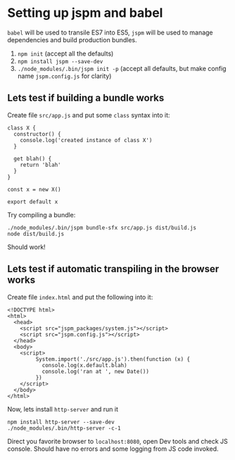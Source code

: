 # Setting up jspm and babel

`babel` will be used to transile ES7 into ES5, `jspm` will be used to manage
dependencies and build production bundles.

1. `npm init`  (accept all the defaults)
2. `npm install jspm --save-dev`
3. `./node_modules/.bin/jspm init -p` (accept all defaults, but make config name `jspm.config.js` for clarity)

## Lets test if building a bundle works

Create file `src/app.js` and put some `class` syntax into it:
```
class X {
  constructor() {
    console.log('created instance of class X')
  }

  get blah() {
    return 'blah'
  }
}

const x = new X()

export default x
```

Try compiling a bundle:
```
./node_modules/.bin/jspm bundle-sfx src/app.js dist/build.js
node dist/build.js
```
Should work!

## Lets test if automatic transpiling in the browser works

Create file `index.html` and put the following into it:
```
<!DOCTYPE html>
<html>
  <head>
    <script src="jspm_packages/system.js"></script>
    <script src="jspm.config.js"></script>
  </head>
  <body>
    <script>
         System.import('./src/app.js').then(function (x) {
           console.log(x.default.blah)
           console.log('ran at ', new Date())
         })
    </script>
  </body>
</html>
```

Now, lets install `http-server` and run it
```
npm install http-server --save-dev
./node_modules/.bin/http-server -c-1
```

Direct you favorite browser to `localhost:8080`, open Dev tools and check JS
console. Should have no errors and some logging from JS code invoked.
